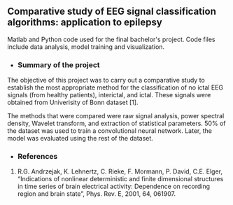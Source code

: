 ## Comparative study of EEG signal classification algorithms: application to epilepsy

Matlab and Python code used for the final bachelor's project.
Code files include data analysis, model training and visualization.

* ### Summary of the project

The objective of this project was to carry out a comparative study to establish the most appropriate method for the classification of no ictal EEG signals (from healthy patients), interictal, and ictal. These signals were obtained from Univerisity of Bonn dataset [1].

The methods that were compared were raw signal analysis, power spectral density, Wavelet transform, and extraction of statistical parameters. 50% of the dataset was used to train a convolutional neural network. Later, the model was evaluated using the rest of the dataset.

* ### References


1. R.G. Andrzejak, K. Lehnertz, C. Rieke, F. Mormann, P. David, C.E. Elger, “Indications of
nonlinear deterministic and finite dimensional structures in time series of brain electrical
activity: Dependence on recording region and brain state”, Phys. Rev. E, 2001, 64, 061907.
